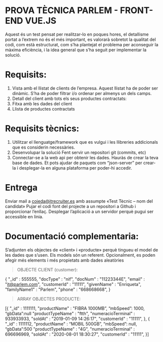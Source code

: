 # PROVA TÈCNICA PARLEM - FRONT-END VUE.JS

Aquest és un test pensat per realitzar-lo en poques hores, el detallisme portat a l’extrem no és el més important, es valorarà sobretot la qualitat del codi, com està estructurat, com s’ha plantejat el problema per aconseguir la màxima eficiència, i la idea general que s’ha seguit per implementar la solució.

# Requisits:

1. Vista amb el llistat de clients de l’empresa. Aquest llistat ha de poder ser dinàmic. S’ha de poder filtrar i/o ordenar per almenys un dels camps.
2. Detall del client amb tots els seus productes contractats:
3. Fitxa amb les dades del client
4. Llista de productes contractats

# Requisits tècnics:

1. Utilitzar el llenguatge/framework que es vulgui i les llibreries addicionals que es considerin necessàries.
2. Desenvolupar la solució Fent servir un repositori git (commits, etc)
3. Connectar-se a la web api per obtenir les dades. Hauràs de crear la teva base de dades. Et pots ajudar de paquets com “json-server” per crear-la i desplegar-la en alguna plataforma per poder-hi accedir.

# Entrega

Enviar mail a cojeda@itrecruiter.es amb assumpte «Test Tècnic – nom del candidat»
Pujar el codi font del projecte a un repositori a Github i proporcionar l’enllaç.
Desplegar l’aplicació a un servidor perquè pugui ser accessible en línia.

# Documentació complementaria:

S’adjunten els objectes de «client» i «producte» perquè tingueu el model de les dades que s’usen. Els models són un referent. Opcionalment, es poden afegir més elements i més propietats amb dades aleatòries

> OBJECTE CLIENT (customer):

{
"\_id" : 555555,
"docType" : "nif",
"docNum" : "11223344E",
"email" : "it@parlem.com",
"customerId" : "11111",
"givenName" : "Enriqueta",
"familyName1" : "Parlem",
"phone" : "668668668",
}

> ARRAY OBJECTES PRODUCTE:

[{
"_id" : 1111111,
"productName" : "FIBRA 1000MB”,
“mbSpeed”: 1000,
“gbData”:null
"productTypeName" : "ftth",
"numeracioTerminal" : 933933933,
"soldAt" : "2019-01-09 14:26:17",
"customerId" : "11111",
},
{
"_id" : 1111112,
"productName" : “MOBIL 500GB”,
“mbSpeed”: null,
“gbData”:500
"productTypeName" : "4G",
"numeracioTerminal" : 696696969,
"soldAt" : "2020-08-01 18:30:27",
"customerId" : "11111",
}]
